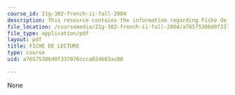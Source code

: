 ```yaml
---
course_id: 21g-302-french-ii-fall-2004
description: This resource contains the information regarding Fiche de lecture.
file_location: /coursemedia/21g-302-french-ii-fall-2004/a76575306d0f337076ccca024663ac00_MIT21G_302_F04_lecture_U.pdf
file_type: application/pdf
layout: pdf
title: FICHE DE LECTURE
type: course
uid: a76575306d0f337076ccca024663ac00

---
```

None